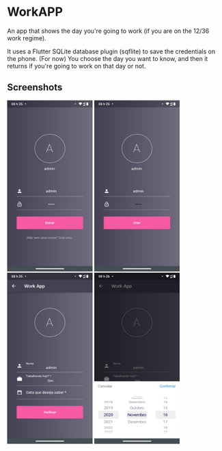 # WorkAPP

An app that shows the day you're going to work (if you are on the 12/36 work regime).

It uses a Flutter SQLite database plugin (sqflite) to save the credentials on the phone. (For now)
You choose the day you want to know, and then it returns if you're going to work on that day or not.

## Screenshots


<img src="/img/1.jpeg" width="200" height="400"> <img src="/img/2.jpeg" width="200" height="400"> <img src="/img/3.jpeg" width="200" height="400"> <img src="/img/4.jpeg" width="200" height="400">
